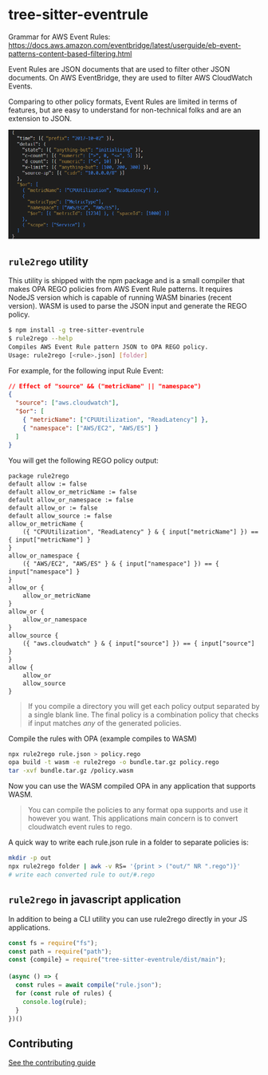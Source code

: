 # tree-sitter-eventrule

Grammar for AWS Event Rules:
<https://docs.aws.amazon.com/eventbridge/latest/userguide/eb-event-patterns-content-based-filtering.html>

Event Rules are JSON documents that are used to filter other JSON documents.
On AWS EventBridge, they are used to filter AWS CloudWatch Events.

Comparing to other policy formats, Event Rules are limited in terms of features,
but are easy to understand for non-technical folks and are an extension to JSON.

![Syntax Highlighting](highlight.png)


## `rule2rego` utility

This utility is shipped with the npm package and is a small compiler that makes
OPA REGO policies from AWS Event Rule patterns. It requires NodeJS version which
is capable of running WASM binaries (recent version). WASM is used to parse the
JSON input and generate the REGO policy.

```bash
$ npm install -g tree-sitter-eventrule
$ rule2rego --help
Compiles AWS Event Rule pattern JSON to OPA REGO policy.
Usage: rule2rego [<rule>.json] [folder]
```

For example, for the following input Rule Event:

```json
// Effect of "source" && ("metricName" || "namespace")
{
  "source": ["aws.cloudwatch"],
  "$or": [
    { "metricName": ["CPUUtilization", "ReadLatency"] },
    { "namespace": ["AWS/EC2", "AWS/ES"] }
  ]
}
```

You will get the following REGO policy output:

```rego
package rule2rego
default allow := false
default allow_or_metricName := false
default allow_or_namespace := false
default allow_or := false
default allow_source := false
allow_or_metricName {
	({ "CPUUtilization", "ReadLatency" } & { input["metricName"] }) == { input["metricName"] }
}
allow_or_namespace {
	({ "AWS/EC2", "AWS/ES" } & { input["namespace"] }) == { input["namespace"] }
}
allow_or {
	allow_or_metricName
}
allow_or {
	allow_or_namespace
}
allow_source {
	({ "aws.cloudwatch" } & { input["source"] }) == { input["source"] }
}
allow {
	allow_or
	allow_source
}
```

> If you compile a directory you will get each policy output separated by a single blank line. The final policy is a combination policy that checks if input matches _any_ of the generated policies.

Compile the rules with OPA (example compiles to WASM)

```sh
npx rule2rego rule.json > policy.rego
opa build -t wasm -e rule2rego -o bundle.tar.gz policy.rego
tar -xvf bundle.tar.gz /policy.wasm
```

Now you can use the WASM compiled OPA in any application that supports WASM.

> You can compile the policies to any format opa supports and use it however you want. This applications main concern is to convert cloudwatch event rules to rego.

A quick way to write each rule.json rule in a folder to separate policies is:

```sh
mkdir -p out
npx rule2rego folder | awk -v RS= '{print > ("out/" NR ".rego")}'
# write each converted rule to out/#.rego
```

## `rule2rego` in javascript application

In addition to being a CLI utility you can use rule2rego directly in your JS applications.

```javascript
const fs = require("fs");
const path = require("path");
const {compile} = require("tree-sitter-eventrule/dist/main");

(async () => {
  const rules = await compile("rule.json");
  for (const rule of rules) {
    console.log(rule);
  }
})()

```

## Contributing

[See the contributing guide](CONTRIBUTING.md)
